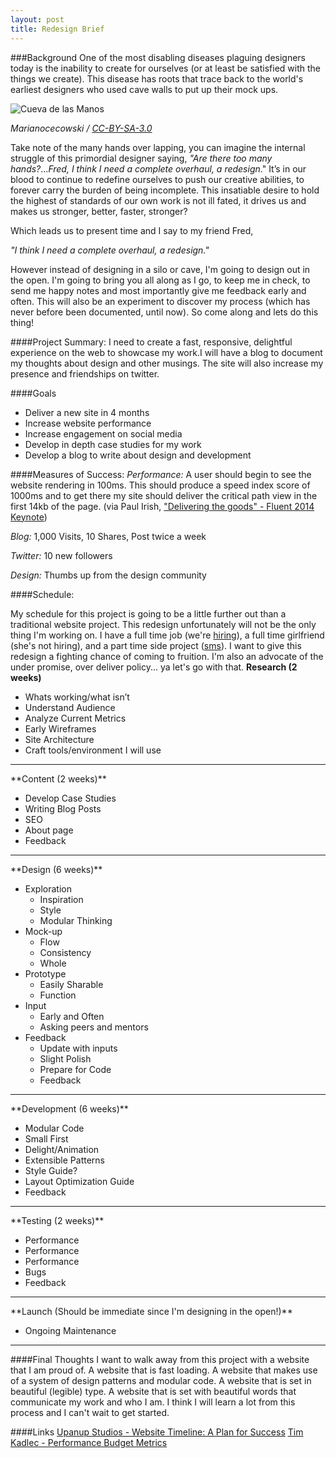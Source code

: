 ```yaml
---
layout: post
title: Redesign Brief
---
```




###Background
One of the most disabling diseases plaguing designers today is the inability to create for ourselves (or at least be satisfied with the things we create). This disease has roots that trace back to the world's earliest designers who used cave walls to put up their mock ups.

![Cueva de las Manos](http://upload.wikimedia.org/wikipedia/commons/f/f4/SantaCruz-CuevaManos-P2210651b.jpg "Cueva de las Manos")

<cite>Marianocecowski / <a href="http://creativecommons.org/licenses/by-sa/3.0/">CC-BY-SA-3.0</a></cite>

Take note of the many hands over lapping, you can imagine the internal struggle of this primordial designer saying, *"Are there too many hands?*...*Fred, I think I need a complete overhaul, a redesign*." It’s in our blood to continue to redefine ourselves to push our creative abilities, to forever carry the burden of being incomplete. This insatiable desire to hold the highest of standards of our own work is not ill fated, it drives us and makes us stronger, better, faster, stronger?

Which leads us to present time and I say to my friend Fred,
 
*"I think I need a complete overhaul, a redesign."*

However instead of designing in a silo or cave, I'm going to design out in the open. I'm going to bring you all along as I go, to keep me in check, to send me happy notes and most importantly give me feedback early and often. This will also be an experiment to discover my process (which has never before been documented, until now). So come along and lets do this thing!

####Project Summary: 
I need to create a fast, responsive, delightful experience on the web to showcase my work.I will have a blog to document my thoughts about design and other musings. The site will also increase my presence and friendships on twitter. 

####Goals
- Deliver a new site in 4 months
- Increase website performance
- Increase engagement on social media
- Develop in depth case studies for my work
- Develop a blog to write about design and development


####Measures of Success:
_Performance:_ A user should begin to see the website rendering in 100ms. This should produce a speed index score of 1000ms and to get there my site should deliver the critical path view in the first 14kb of the page. (via Paul Irish, ["Delivering the goods" - Fluent 2014 Keynote](https://www.youtube.com/watch?v=R8W_6xWphtw))

_Blog:_ 1,000 Visits, 10 Shares, Post twice a week

_Twitter:_ 10 new followers

_Design:_ Thumbs up from the design community


####Schedule:

My schedule for this project is going to be a little further out than a traditional website project. This redesign unfortunately will not be the only thing I'm working on. I have a full time job (we're <a href="https://www.inkling.com/careers/join/">hiring</a>), a full time girlfriend (she's not hiring), and a part time side project (<a href="http://www.smokedmeatsaturdays.com/">sms</a>). I want to give this redesign a fighting chance of coming to fruition. I'm also an advocate of the under promise, over deliver policy... ya let's go with that.
**Research (2 weeks)**

- Whats working/what isn’t 
- Understand Audience
- Analyze Current Metrics
- Early Wireframes
- Site Architecture 
- Craft tools/environment I will use
<hr>
**Content (2 weeks)**

- Develop Case Studies
- Writing Blog Posts
- SEO
- About page
- Feedback
<hr>
**Design (6 weeks)**

- Exploration
	- Inspiration
	- Style
	- Modular Thinking
- Mock-up
	- Flow
	- Consistency
	- Whole
- Prototype
	- Easily Sharable
	- Function
- Input
	- Early and Often
	- Asking peers and mentors
- Feedback
	- Update with inputs
	- Slight Polish
	- Prepare for Code
	- Feedback
<hr>
**Development (6 weeks)** 

- Modular Code
- Small First
- Delight/Animation
- Extensible Patterns
- Style Guide?
- Layout Optimization Guide
- Feedback
<hr>
**Testing (2 weeks)**

- Performance
- Performance
- Performance
- Bugs
- Feedback
<hr>
**Launch (Should be immediate since I'm designing in the open!)**

- Ongoing Maintenance 
<hr>

####Final Thoughts
I want to walk away from this project with a website that I am proud of. A website that is fast loading. A website that makes use of a system of design patterns and modular code. A website that is set in beautiful (legible) type. A website that is set with beautiful words that communicate my work and who I am. I think I will learn a lot from this process and I can't wait to get started.

####Links
[Upanup Studios - Website Timeline: A Plan for Success](http://www.upanup.com/website-timeline-a-plan-for-success/)
[Tim Kadlec - Performance Budget Metrics](http://timkadlec.com/2014/11/performance-budget-metrics/)



